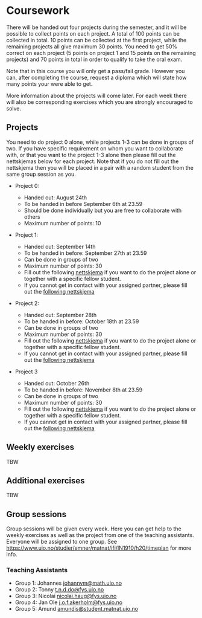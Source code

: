 # Coursework

There will be handed out four projects during the semester, and it will be possible to collect points on each project. A total of 100 points can be collected in total. 10 points can be collected at the first project, while the remaining projects all give maximum 30 points.
You need to get 50% correct on each project (5 points on project 1 and 15 points on the remaining projects) and 70 points in total in order to qualify to take the oral exam.

Note that in this course you will only get a pass/fail grade. However you can, after completing the course, request a diploma which will state how many points your were able to get.

More information about the projects will come later. For each week there will also be corresponding exercises which you are strongly encouraged to solve.

## Projects

You need to do project 0 alone, while projects 1-3 can be done in groups of two. If you have specific requirement on whom you want to collaborate with, or that you want to the project 1-3 alone then please fill out the nettskjemas below for each project.
Note that if you do not fill out the nettskjema then you will be placed in a pair with a random student from the same group session as you.

- Project 0:

  - Handed out: August 24th
  - To be handed in before September 6th at 23.59
  - Should be done individually but you are free to collaborate with others
  - Maximum number of points: 10

- Project 1:

  - Handed out: September 14th
  - To be handed in before: September 27th at 23.59
  - Can be done in groups of two
  - Maximum number of points: 30
  - Fill out the following [nettskjema](https://nettskjema.no/a/156213) if you want to do the project alone or together with a specific fellow student.
  - If you cannot get in contact with your assigned partner, please fill out the [following nettskjema](https://nettskjema.no/a/156394)

- Project 2:

  - Handed out: September 28th
  - To be handed in before: October 18th at 23.59
  - Can be done in groups of two
  - Maximum number of points: 30
  - Fill out the following [nettskjema](https://nettskjema.no/a/156214) if you want to do the project alone or together with a specific fellow student.
  - If you cannot get in contact with your assigned partner, please fill out the [following nettskjema](https://nettskjema.no/a/163948)

- Project 3
  - Handed out: October 26th
  - To be handed in before: November 8th at 23.59
  - Can be done in groups of two
  - Maximum number of points: 30
  - Fill out the following [nettskjema](https://nettskjema.no/a/156215) if you want to do the project alone or together with a specific fellow student.
  - If you cannot get in contact with your assigned partner, please fill out the [following nettskjema](https://nettskjema.no/a/167943)


## Weekly exercises
TBW


## Additional exercises
TBW


## Group sessions

Group sessions will be given every week. Here you can get help to the weekly exercises as well as the project from one of the teaching assistants. Everyone will be assigned to one group. See https://www.uio.no/studier/emner/matnat/ifi/IN1910/h20/timeplan for more info.

### Teaching Assistants

- Group 1: Johannes [johannvm@math.uio.no](mailto:johannvm@math.uio.no)
- Group 2: Tonny [t.n.d.do@fys.uio.no](mailto:t.n.d.do@fys.uio.no)
- Group 3: Nicolai  [nicolai.haug@fys.uio.no](mailto:nicolai.haug@fys.uio.no)
- Group 4: Jan Ole [j.o.f.akerholm@fys.uio.no](mailto:j.o.f.akerholm@fys.uio.no)
- Group 5: Amund [amundis@student.matnat.uio.no](mailto:amundis@student.matnat.uio.no)